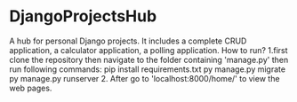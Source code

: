 # DjangoProjectsHub

A hub for personal Django projects.  It includes a complete CRUD application, a calculator application, a polling application.
How to run?
  1.first clone the repository then navigate to the folder containing 'manage.py' then run following commands:
    pip install requirements.txt
    py manage.py migrate
    py manage.py runserver
  2. After go to 'localhost:8000/home/' to view the web pages.
